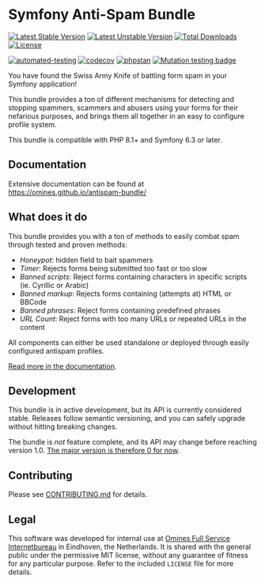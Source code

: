 # Symfony Anti-Spam Bundle

[![Latest Stable Version](https://poser.pugx.org/omines/antispam-bundle/version)](https://packagist.org/packages/omines/antispam-bundle)
[![Latest Unstable Version](https://poser.pugx.org/omines/antispam-bundle/v/unstable)](https://packagist.org/packages/omines/antispam-bundle)
[![Total Downloads](https://poser.pugx.org/omines/antispam-bundle/downloads)](https://packagist.org/packages/omines/antispam-bundle)
[![License](https://poser.pugx.org/omines/antispam-bundle/license)](https://packagist.org/packages/omines/antispam-bundle)

[![automated-testing](https://github.com/omines/antispam-bundle/actions/workflows/ci.yaml/badge.svg?branch=master&event=push)](https://github.com/omines/antispam-bundle/actions/workflows/ci.yaml)
[![codecov](https://codecov.io/gh/omines/antispam-bundle/graph/badge.svg?token=634ZQ8EQ7A)](https://codecov.io/gh/omines/antispam-bundle)
[![phpstan](https://img.shields.io/badge/PHPStan-max-brightgreen)](https://github.com/omines/antispam-bundle/blob/master/phpstan.neon)
[![Mutation testing badge](https://img.shields.io/endpoint?style=flat&url=https%3A%2F%2Fbadge-api.stryker-mutator.io%2Fgithub.com%2Fomines%2Fantispam-bundle%2Fmaster)](https://dashboard.stryker-mutator.io/reports/github.com/omines/antispam-bundle/master)

You have found the Swiss Army Knife of battling form spam in your Symfony application!

This bundle provides a ton of different mechanisms for detecting and stopping spammers, scammers and abusers
using your forms for their nefarious purposes, and brings them all together in an easy to configure profile system.

This bundle is compatible with PHP 8.1+ and Symfony 6.3 or later.

## Documentation

Extensive documentation can be found at https://omines.github.io/antispam-bundle/

## What does it do

This bundle provides you with a ton of methods to easily combat spam through tested and proven methods:

- *Honeypot*: hidden field to bait spammers
- *Timer*: Rejects forms being submitted too fast or too slow
- *Banned scripts*: Reject forms containing characters in specific scripts (ie. Cyrillic or Arabic)
- *Banned markup*: Rejects forms containing (attempts at) HTML or BBCode
- *Banned phrases*: Reject forms containing predefined phrases
- *URL Count*: Reject forms with too many URLs or repeated URLs in the content

All components can either be used standalone or deployed through easily configured antispam profiles.

[Read more in the documentation](https://omines.github.io/antispam-bundle/#features).

## Development

This bundle is in active development, but its API is currently considered stable. Releases follow semantic
versioning, and you can safely upgrade without hitting breaking changes.

The bundle is *not* feature complete, and its API may change before reaching version 1.0.
[The major version is therefore 0 for now](https://omines.github.io/antispam-bundle/#why-not-a-stable-version-number).

## Contributing

Please see [CONTRIBUTING.md](https://github.com/omines/antispam-bundle/blob/master/.github/CONTRIBUTING.md) for details.

## Legal

This software was developed for internal use at [Omines Full Service Internetbureau](https://www.omines.nl/)
in Eindhoven, the Netherlands. It is shared with the general public under the permissive MIT license, without
any guarantee of fitness for any particular purpose. Refer to the included `LICENSE` file for more details.
